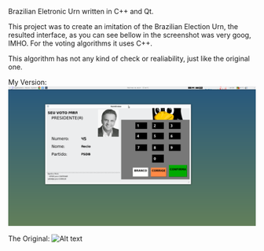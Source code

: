 Brazilian Eletronic Urn written in C++ and Qt.

This project was to create an imitation of the Brazilian Election Urn, the resulted interface, as you can see bellow in the screenshot was very goog, IMHO.
For the voting algorithms it uses C++. 

This algorithm has not any kind of check or realiability, just like the original one.

My Version:
![Alt text](/Screenshot_v1.png)

The Original:
![Alt text](https://i.ytimg.com/vi/kAHN4TlWOzk/maxresdefault.jpg)
